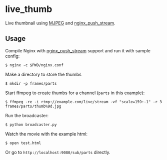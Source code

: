 live_thumb
==========

Live thumbnail using [MJPEG](http://en.wikipedia.org/wiki/Motion_JPEG) and [nginx_push_stream](https://github.com/wandenberg/nginx-push-stream-module).


Usage
-----

Compile Nginx with [nginx_push_stream](https://github.com/wandenberg/nginx-push-stream-module) support and run it with sample config:

    $ nginx -c $PWD/nginx.conf

Make a directory to store the thumbs

    $ mkdir -p frames/parts

Start ffmpeg to create thumbs for a channel (`parts` in this example):

    $ ffmpeg -re -i rtmp://example.com/live/stream -vf "scale=159:-1" -r 3 frames/parts/thumb%9d.jpg

Run the broadcaster:

    $ python broadcaster.py

Watch the movie with the example html:

    $ open test.html

Or go to `http://localhost:9080/sub/parts` directly.
